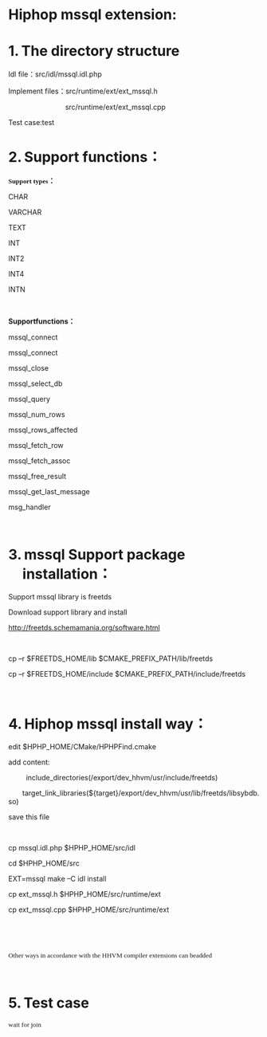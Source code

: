 <h1>Hiphop mssql extension:</h1>
<div><h1 style="margin-left:21.25pt;text-indent:-21.25pt"><span>1.<span style="font-weight:normal;font-size:7pt;font-family:'Times New Roman'">&nbsp;&nbsp;</span></span><span>The directory structure</span></h1><p><span>Idl file</span><span style="font-family:宋体">：</span><span>src/idl/mssql.idl.php</span></p>
<p><span>Implement files</span><span style="font-family:宋体">：</span><span>src/runtime/ext/ext_mssql.h</span></p>
<p><span>&nbsp;&nbsp;&nbsp;&nbsp;&nbsp;&nbsp;&nbsp;&nbsp;&nbsp;&nbsp;&nbsp;&nbsp;&nbsp;&nbsp;&nbsp;&nbsp;&nbsp;&nbsp; &nbsp; &nbsp;&nbsp;&nbsp;&nbsp; &nbsp;&nbsp;&nbsp;src/runtime/ext/ext_mssql.cpp</span></p>
<p><span>Test case:test</span></p>
<h1 style="margin-left:21.25pt;text-indent:-21.25pt"><span>2.<span style="font-weight:normal;font-size:7pt;font-family:'Times New Roman'">&nbsp;&nbsp;</span></span><span>Support func</span><span>tions</span><span style="font-family:宋体">：</span></h1><p><b><span style="font-size:10.0pt;font-family:&quot">Support type</span></b><b><span style="font-size:10.0pt;font-family:&quot">s</span></b><b><span style="font-family:宋体">：</span><span></span></b></p>
<p><span>CHAR</span></p>
<p><span>VARCHAR</span></p>
<p><span>TEXT</span></p>
<p><span>INT</span></p>
<p><span>INT2</span></p>
<p><span>INT4</span></p>
<p><span>INTN</span></p>
<p><span>&nbsp;</span></p>
<p><b><span>Supportfunctions</span></b><b><span style="font-family:宋体">：</span><span></span></b></p>
<p><span>mssql_connect</span></p>
<p><span>mssql_connect</span></p>
<p><span>mssql_close</span></p>
<p><span>mssql_select_db</span></p>
<p><span>mssql_query</span></p>
<p><span>mssql_num_rows</span></p>
<p><span>mssql_rows_affected</span></p>
<p><span>mssql_fetch_row</span></p>
<p><span>mssql_fetch_assoc</span></p>
<p><span>mssql_free_result</span></p>
<p><span>mssql_get_last_message</span></p>
<p><span>msg_handler</span></p>
<p><span>&nbsp;</span></p>
<h1 style="margin-left:21.25pt;text-indent:-21.25pt"><span>3.<span style="font-weight:normal;font-size:7pt;font-family:'Times New Roman'">&nbsp;&nbsp;</span></span><span>mssql <span>Support pack</span>age installation</span><span style="font-family:宋体">：</span></h1><p><span>Support mssql library is freetds</span></p>
<p><span>Download support library and install</span></p>
<p><span><a href="http://freetds.schemamania.org/software.html">http://freetds.schemamania.org/software.html</a></span></p>
<p><span>&nbsp;</span></p>
<p><span>cp –r $FREETDS_HOME/lib $CMAKE_PREFIX_PATH/lib/freetds</span></p>
<p><span>cp –r $FREETDS_HOME/include $CMAKE_PREFIX_PATH/include/freetds</span></p>
<p><span>&nbsp;</span></p>
<h1 style="margin-left:21.25pt;text-indent:-21.25pt"><span>4.<span style="font-weight:normal;font-size:7pt;font-family:'Times New Roman'">&nbsp;&nbsp;</span></span><span>Hiphop mssql install way</span><span style="font-family:宋体">：</span></h1><p><span>edit $HPHP_HOME/CMake/HPHPFind.cmake</span></p>
<p><span>add content:</span></p>
<p><span>&nbsp;&nbsp;&nbsp;&nbsp;&nbsp;&nbsp;&nbsp;&nbsp; include_directories(/export/dev_hhvm/usr/include/freetds)</span></p>
<p style="text-indent:21.0pt"><span>target_link_libraries(${target}/export/dev_hhvm/usr/lib/freetds/libsybdb.so)</span></p>
<p><span>save this file</span></p>
<p><span>&nbsp;</span></p>
<p><span>cp mssql.idl.php $HPHP_HOME/src/idl</span></p>
<p><span>cd $HPHP_HOME/src</span></p>
<p><span>EXT=mssql make –C idl install</span></p>
<p><span>cp ext_mssql.h $HPHP_HOME/src/runtime/ext</span></p>
<p><span>cp ext_mssql.cpp $HPHP_HOME/src/runtime/ext</span></p>
<p><span>&nbsp;</span></p>
<p><span>&nbsp;</span></p>
<p><span style="font-size:10.0pt;font-family:&quot">Other ways i</span><span style="font-size:10.0pt;font-family:&quot">n accordance with the HHVM compiler extensions can beadded</span></p>
<p><span>&nbsp;</span></p>
<h1 style="margin-left:21.25pt;text-indent:-21.25pt"><span>5.<span style="font-weight:normal;font-size:7pt;font-family:'Times New Roman'">&nbsp;&nbsp;</span></span><span>Test case</span></h1><p><span style="font-size:10.0pt;font-family:&quot">wait for join</span></p>
</div>

